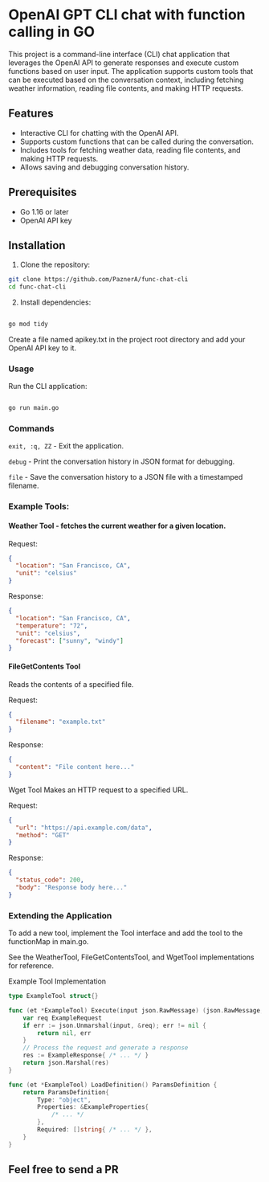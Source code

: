 # OpenAI GPT CLI chat with function calling in GO
This project is a command-line interface (CLI) chat application that leverages the OpenAI API to generate responses and execute custom functions based on user input. The application supports custom tools that can be executed based on the conversation context, including fetching weather information, reading file contents, and making HTTP requests.

## Features

- Interactive CLI for chatting with the OpenAI API.
- Supports custom functions that can be called during the conversation.
- Includes tools for fetching weather data, reading file contents, and making HTTP requests.
- Allows saving and debugging conversation history.

## Prerequisites

- Go 1.16 or later
- OpenAI API key

## Installation

1. Clone the repository:

```sh
git clone https://github.com/PaznerA/func-chat-cli
cd func-chat-cli
```
2. Install dependencies:
```sh

go mod tidy
```
Create a file named apikey.txt in the project root directory and add your OpenAI API key to it.

### Usage
Run the CLI application:

```sh

go run main.go
```
### Commands

`exit, :q, ZZ` - Exit the application.

`debug` - Print the conversation history in JSON format for debugging.

`file` - Save the conversation history to a JSON file with a timestamped filename.

### Example Tools:

#### Weather Tool - fetches the current weather for a given location.

Request:

```json
{
  "location": "San Francisco, CA",
  "unit": "celsius"
}
```
Response:

```json
{
  "location": "San Francisco, CA",
  "temperature": "72",
  "unit": "celsius",
  "forecast": ["sunny", "windy"]
}
```
#### FileGetContents Tool

Reads the contents of a specified file.

Request:

```json
{
  "filename": "example.txt"
}
```
Response:

```json
{
  "content": "File content here..."
}
```
Wget Tool
Makes an HTTP request to a specified URL.

Request:

```json
{
  "url": "https://api.example.com/data",
  "method": "GET"
}
```
Response:

```json
{
  "status_code": 200,
  "body": "Response body here..."
}
```
### Extending the Application

To add a new tool, implement the Tool interface and add the tool to the functionMap in main.go. 

See the WeatherTool, FileGetContentsTool, and WgetTool implementations for reference.

Example Tool Implementation
```go
type ExampleTool struct{}

func (et *ExampleTool) Execute(input json.RawMessage) (json.RawMessage, error) {
    var req ExampleRequest
    if err := json.Unmarshal(input, &req); err != nil {
        return nil, err
    }
    // Process the request and generate a response
    res := ExampleResponse{ /* ... */ }
    return json.Marshal(res)
}

func (et *ExampleTool) LoadDefinition() ParamsDefinition {
    return ParamsDefinition{
        Type: "object",
        Properties: &ExampleProperties{
            /* ... */
        },
        Required: []string{ /* ... */ },
    }
}
```


## Feel free to send a PR
